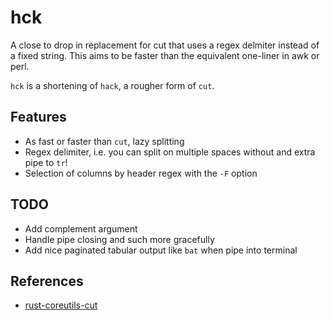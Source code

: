 # hck

A close to drop in replacement for cut that uses a regex delmiter instead of a fixed string. This aims to be faster than the equivalent one-liner in awk or perl.

`hck` is a shortening of `hack`, a rougher form of `cut`.


## Features

- As fast or faster than `cut`, lazy splitting
- Regex delimiter, i.e. you can split on multiple spaces without and extra pipe to `tr`!
- Selection of columns by header regex with the `-F` option

## TODO

- Add complement argument
- Handle pipe closing and such more gracefully
- Add nice paginated tabular output like `bat` when pipe into terminal

## References

- [rust-coreutils-cut](https://github.com/uutils/coreutils/blob/e48ff9dd9ee0d55da285f99d75f6169a5e4e7acc/src/uu/cut/src/cut.rs)
